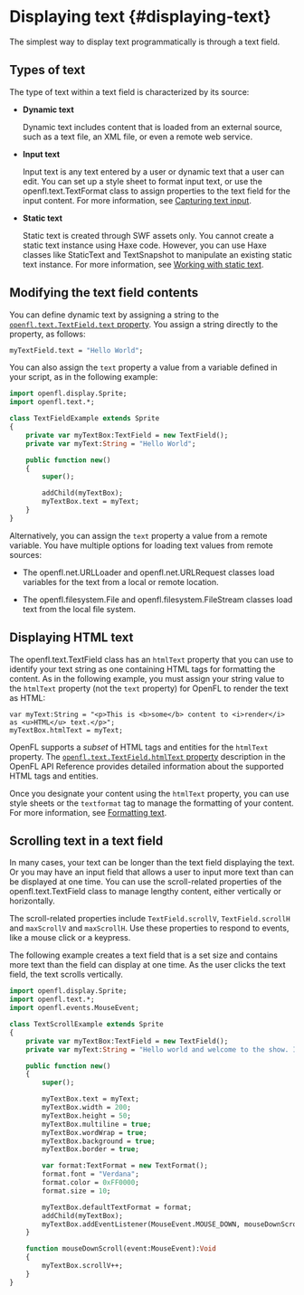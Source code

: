# Displaying text {#displaying-text}

The simplest way to display text programmatically is through a text field.

## Types of text

The type of text within a text field is characterized by its source:

- **Dynamic text**

  Dynamic text includes content that is loaded from an external source, such as
  a text file, an XML file, or even a remote web service.

- **Input text**

  Input text is any text entered by a user or dynamic text that a user can edit.
  You can set up a style sheet to format input text, or use the
  openfl.text.TextFormat class to assign properties to the text field for the
  input content. For more information, see
  [Capturing text input](./capturing-text-input.md).

- **Static text**

  Static text is created through SWF assets only. You cannot create a static
  text instance using Haxe code. However, you can use Haxe classes like
  StaticText and TextSnapshot to manipulate an existing static text instance.
  For more information, see
  [Working with static text](./working-with-static-text.md).

## Modifying the text field contents

You can define dynamic text by assigning a string to the
[`openfl.text.TextField.text` property](https://api.openfl.org/openfl/text/TextField.html#text). You assign a string directly to the
property, as follows:

```haxe
myTextField.text = "Hello World";
```

You can also assign the `text` property a value from a variable defined in your
script, as in the following example:

```haxe
import openfl.display.Sprite;
import openfl.text.*;

class TextFieldExample extends Sprite
{
	private var myTextBox:TextField = new TextField();
	private var myText:String = "Hello World";

	public function new()
	{
		super();

		addChild(myTextBox);
		myTextBox.text = myText;
	}
}
```

Alternatively, you can assign the `text` property a value from a remote
variable. You have multiple options for loading text values from remote sources:

- The openfl.net.URLLoader and openfl.net.URLRequest classes load variables for
  the text from a local or remote location.

- The openfl.filesystem.File and openfl.filesystem.FileStream classes load text
  from the local file system.

<!-- TODO: uncomment if FlashVars attribute is supported
- The `FlashVars` attribute is embedded in the HTML page hosting the SWF file
  and can contain values for text variables.-->

<!-- TODO: add link when it is converted from Flash/AS3 to OpenFL
- The openfl.net.SharedObject class manages persistent storage of values. For
  more information, see
  [Storing local data](../../files-and-data/storing-local-data/README.md).
-->

## Displaying HTML text

The openfl.text.TextField class has an `htmlText` property that you can use to
identify your text string as one containing HTML tags for formatting the
content. As in the following example, you must assign your string value to the
`htmlText` property (not the `text` property) for OpenFL to render the text as
HTML:

    var myText:String = "<p>This is <b>some</b> content to <i>render</i> as <u>HTML</u> text.</p>";
    myTextBox.htmlText = myText;

OpenFL supports a _subset_ of HTML tags and entities for the `htmlText`
property. The
[`openfl.text.TextField.htmlText` property](https://api.openfl.org/openfl/text/TextField.html#htmlText)
description in the OpenFL API Reference provides detailed information about the
supported HTML tags and entities.

Once you designate your content using the `htmlText` property, you can use style
sheets or the `textformat` tag to manage the formatting of your content. For
more information, see [Formatting text](./formatting-text.md).

<!-- TODO: uncomment if <img> tags are supported
## Using images in text fields

Another advantage to displaying your content as HTML text is that you can
include images in the text field. You can reference an image, local or remote,
using the `img` tag and have it appear within the associated text field.

The following example creates a text field named `myTextBox` and includes a JPG
image of an eye, stored in the same directory as the SWF file, within the
displayed text:

```haxe
import openfl.display.Sprite;
import openfl.text.*;

class TextWithImageExample extends Sprite
{
	private var myTextBox:TextField;
	private var myText:String = "<p>This is <b>some</b> content to <i>test</i> and <i>see</i></p><p><img src='eye.jpg' width='20' height='20'></p><p>what can be rendered.</p><p>You should see an eye image and some <u>HTML</u> text.</p>";

	public function new()
	{
		super();

		myTextBox = new TextField();

		myTextBox.width = 200;
		myTextBox.height = 200;
		myTextBox.multiline = true;
		myTextBox.wordWrap = true;
		myTextBox.border = true;

		addChild(myTextBox);
		myTextBox.htmlText = myText;
	}
}
```

The `img` tag supports JPEG, GIF, and PNG files.-->

## Scrolling text in a text field

In many cases, your text can be longer than the text field displaying the text.
Or you may have an input field that allows a user to input more text than can be
displayed at one time. You can use the scroll-related properties of the
openfl.text.TextField class to manage lengthy content, either vertically or
horizontally.

The scroll-related properties include `TextField.scrollV`, `TextField.scrollH`
and `maxScrollV` and `maxScrollH`. Use these properties to respond to events,
like a mouse click or a keypress.

The following example creates a text field that is a set size and contains more
text than the field can display at one time. As the user clicks the text field,
the text scrolls vertically.

```haxe
import openfl.display.Sprite;
import openfl.text.*;
import openfl.events.MouseEvent;

class TextScrollExample extends Sprite
{
	private var myTextBox:TextField = new TextField();
	private var myText:String = "Hello world and welcome to the show. It's really nice to meet you. Take your coat off and stay a while. OK, show is over. Hope you had fun. You can go home now. Don't forget to tip your waiter. There are mints in the bowl by the door. Thank you. Please come again.";

	public function new()
	{
		super();

		myTextBox.text = myText;
		myTextBox.width = 200;
		myTextBox.height = 50;
		myTextBox.multiline = true;
		myTextBox.wordWrap = true;
		myTextBox.background = true;
		myTextBox.border = true;

		var format:TextFormat = new TextFormat();
		format.font = "Verdana";
		format.color = 0xFF0000;
		format.size = 10;

		myTextBox.defaultTextFormat = format;
		addChild(myTextBox);
		myTextBox.addEventListener(MouseEvent.MOUSE_DOWN, mouseDownScroll);
	}

	function mouseDownScroll(event:MouseEvent):Void
	{
		myTextBox.scrollV++;
	}
}
```

